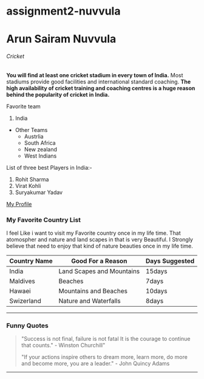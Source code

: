 # assignment2-nuvvula
# Arun Sairam Nuvvula
###### Cricket
**You will find at least one cricket stadium in every town of India.** Most stadiums provide good facilities and international standard coaching. __The high availability of cricket training and coaching centres is a huge reason behind the popularity of cricket in India.__

Favorite team

1. India
* Other Teams
    * Austrlia
    * South Africa
    * New zealand
    * West Indians

List of three best Players in India:-
1. Rohit Sharma 
2. Virat Kohli 
3. Suryakumar Yadav 

[My Profile](AboutMe.md)

### My Favorite Country List

I feel Like i want to visit my Favorite country once in my life time. That atomospher and nature and land scapes in that is very Beautiful. I Strongly believe that need to enjoy that kind of nature beauties once in my life time.


|   **Country Name**              |  **Good For a Reason**             |**Days Suggested**    |
|---------------------------------|------------------------------------|----------------------|
|   India                         |  Land Scapes and Mountains         |    15days            |
|   Maldives                      |  Beaches                           |    7days             |
|   Hawaei                        |  Mountains and Beaches             |    10days            |
|   Swizerland                    |  Nature and Waterfalls             |    8days             |

**********
### Funny Quotes
>"Success is not final, failure is not fatal It is the courage to continue that counts." - Winston Churchill"
>
>"If your actions inspire others to dream more, learn more, do more and become more, you are a leader." - John Quincy Adams
***********
